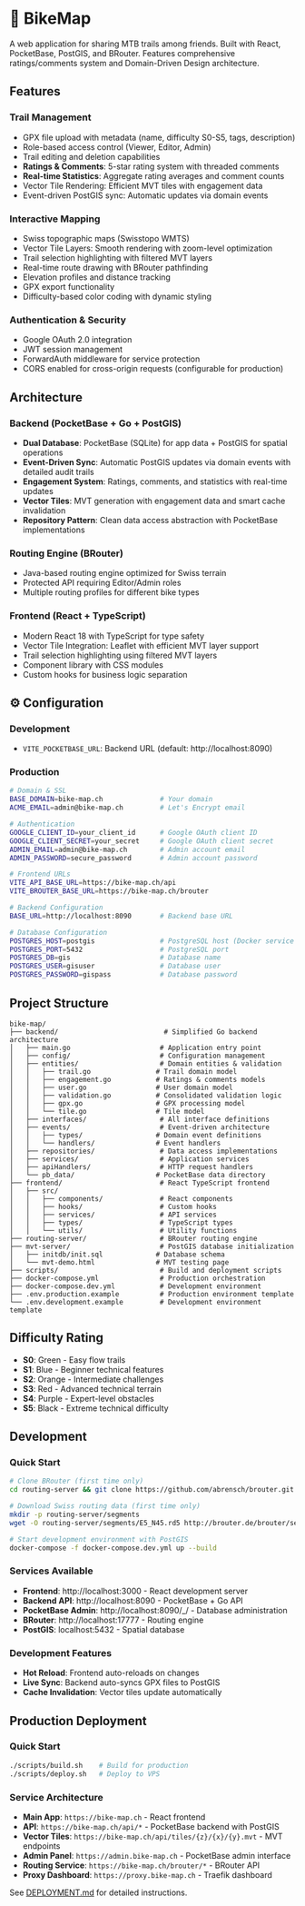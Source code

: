 # 🤘 BikeMap

A web application for sharing MTB trails among friends. Built with React, PocketBase, PostGIS, and BRouter. Features comprehensive ratings/comments system and Domain-Driven Design architecture.

## Features

### **Trail Management**
- GPX file upload with metadata (name, difficulty S0-S5, tags, description)
- Role-based access control (Viewer, Editor, Admin)
- Trail editing and deletion capabilities
- **Ratings & Comments**: 5-star rating system with threaded comments
- **Real-time Statistics**: Aggregate rating averages and comment counts
- Vector Tile Rendering: Efficient MVT tiles with engagement data
- Event-driven PostGIS sync: Automatic updates via domain events

### **Interactive Mapping**
- Swiss topographic maps (Swisstopo WMTS)
- Vector Tile Layers: Smooth rendering with zoom-level optimization
- Trail selection highlighting with filtered MVT layers
- Real-time route drawing with BRouter pathfinding
- Elevation profiles and distance tracking
- GPX export functionality
- Difficulty-based color coding with dynamic styling

### **Authentication & Security**
- Google OAuth 2.0 integration
- JWT session management
- ForwardAuth middleware for service protection
- CORS enabled for cross-origin requests (configurable for production)

## Architecture

### **Backend (PocketBase + Go + PostGIS)**
- **Dual Database**: PocketBase (SQLite) for app data + PostGIS for spatial operations
- **Event-Driven Sync**: Automatic PostGIS updates via domain events with detailed audit trails
- **Engagement System**: Ratings, comments, and statistics with real-time updates
- **Vector Tiles**: MVT generation with engagement data and smart cache invalidation
- **Repository Pattern**: Clean data access abstraction with PocketBase implementations

### **Routing Engine (BRouter)**
- Java-based routing engine optimized for Swiss terrain
- Protected API requiring Editor/Admin roles
- Multiple routing profiles for different bike types

### **Frontend (React + TypeScript)**
- Modern React 18 with TypeScript for type safety
- Vector Tile Integration: Leaflet with efficient MVT layer support
- Trail selection highlighting using filtered MVT layers
- Component library with CSS modules
- Custom hooks for business logic separation

## ⚙️ Configuration

### **Development**
- `VITE_POCKETBASE_URL`: Backend URL (default: http://localhost:8090)

### **Production**
```bash
# Domain & SSL
BASE_DOMAIN=bike-map.ch              # Your domain
ACME_EMAIL=admin@bike-map.ch         # Let's Encrypt email

# Authentication
GOOGLE_CLIENT_ID=your_client_id      # Google OAuth client ID
GOOGLE_CLIENT_SECRET=your_secret     # Google OAuth client secret
ADMIN_EMAIL=admin@bike-map.ch        # Admin account email
ADMIN_PASSWORD=secure_password       # Admin account password

# Frontend URLs
VITE_API_BASE_URL=https://bike-map.ch/api
VITE_BROUTER_BASE_URL=https://bike-map.ch/brouter

# Backend Configuration
BASE_URL=http://localhost:8090       # Backend base URL

# Database Configuration
POSTGRES_HOST=postgis                # PostgreSQL host (Docker service name)
POSTGRES_PORT=5432                   # PostgreSQL port
POSTGRES_DB=gis                      # Database name
POSTGRES_USER=gisuser                # Database user
POSTGRES_PASSWORD=gispass            # Database password
```

## Project Structure

```
bike-map/
├── backend/                          # Simplified Go backend architecture
│   ├── main.go                      # Application entry point
│   ├── config/                      # Configuration management
│   ├── entities/                    # Domain entities & validation
│   │   ├── trail.go                # Trail domain model
│   │   ├── engagement.go           # Ratings & comments models
│   │   ├── user.go                 # User domain model
│   │   ├── validation.go           # Consolidated validation logic
│   │   ├── gpx.go                  # GPX processing model
│   │   └── tile.go                 # Tile model
│   ├── interfaces/                  # All interface definitions
│   ├── events/                      # Event-driven architecture
│   │   ├── types/                  # Domain event definitions
│   │   └── handlers/               # Event handlers
│   ├── repositories/                # Data access implementations
│   ├── services/                    # Application services
│   ├── apiHandlers/                 # HTTP request handlers
│   └── pb_data/                    # PocketBase data directory
├── frontend/                        # React TypeScript frontend
│   ├── src/
│   │   ├── components/              # React components
│   │   ├── hooks/                   # Custom hooks
│   │   ├── services/                # API services
│   │   ├── types/                   # TypeScript types
│   │   └── utils/                   # Utility functions
├── routing-server/                  # BRouter routing engine
├── mvt-server/                      # PostGIS database initialization
│   ├── initdb/init.sql             # Database schema
│   └── mvt-demo.html               # MVT testing page
├── scripts/                         # Build and deployment scripts
├── docker-compose.yml               # Production orchestration
├── docker-compose.dev.yml           # Development environment
├── .env.production.example          # Production environment template
└── .env.development.example         # Development environment template
```

## Difficulty Rating
- **S0**: Green - Easy flow trails
- **S1**: Blue - Beginner technical features  
- **S2**: Orange - Intermediate challenges
- **S3**: Red - Advanced technical terrain
- **S4**: Purple - Expert-level obstacles
- **S5**: Black - Extreme technical difficulty

## Development

### **Quick Start**
```bash
# Clone BRouter (first time only)
cd routing-server && git clone https://github.com/abrensch/brouter.git && cd ..

# Download Swiss routing data (first time only)
mkdir -p routing-server/segments
wget -O routing-server/segments/E5_N45.rd5 http://brouter.de/brouter/segments4/E5_N45.rd5

# Start development environment with PostGIS
docker-compose -f docker-compose.dev.yml up --build
```

### **Services Available**
- **Frontend**: http://localhost:3000 - React development server
- **Backend API**: http://localhost:8090 - PocketBase + Go API
- **PocketBase Admin**: http://localhost:8090/_/ - Database administration
- **BRouter**: http://localhost:17777 - Routing engine
- **PostGIS**: localhost:5432 - Spatial database

### **Development Features**
- **Hot Reload**: Frontend auto-reloads on changes
- **Live Sync**: Backend auto-syncs GPX files to PostGIS
- **Cache Invalidation**: Vector tiles update automatically

## Production Deployment

### **Quick Start**
```bash
./scripts/build.sh    # Build for production
./scripts/deploy.sh   # Deploy to VPS
```

### **Service Architecture**
- **Main App**: `https://bike-map.ch` - React frontend
- **API**: `https://bike-map.ch/api/*` - PocketBase backend with PostGIS
- **Vector Tiles**: `https://bike-map.ch/api/tiles/{z}/{x}/{y}.mvt` - MVT endpoints
- **Admin Panel**: `https://admin.bike-map.ch` - PocketBase admin interface  
- **Routing Service**: `https://bike-map.ch/brouter/*` - BRouter API
- **Proxy Dashboard**: `https://proxy.bike-map.ch` - Traefik dashboard


See [DEPLOYMENT.md](DEPLOYMENT.md) for detailed instructions.